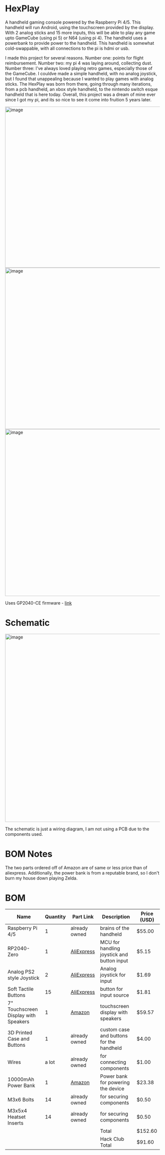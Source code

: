 # HexPlay
A handheld gaming console powered by the Raspberry Pi 4/5. This handheld will run Android, using the touchscreen provided by the display. With 2 analog sticks and 15 more inputs, this will be able to play any game upto GameCube (using pi 5) or N64 (using pi 4). The handheld uses a powerbank to provide power to the handheld. This handheld is somewhat cold-swappable, with all connections to the pi is hdmi or usb.

I made this project for several reasons. Number one: points for flight reimbursement. Number two: my pi 4 was laying around, collecting dust. Number three: I've always loved playing retro games, especially those of the GameCube. I couldve made a simple handheld, with no analog joystick, but I found that unappealing because I wanted to play games with analog sticks. The HexPlay was born from there, going through many iterations, from a pcb handheld, an xbox style handheld, to the nintendo switch esque handheld that is here today. Overall, this project was a dream of mine ever since I got my pi, and its so nice to see it come into fruition 5 years later.

<img width="992" height="524" alt="image" src="https://github.com/user-attachments/assets/2a5ffcdc-e2e8-4c6c-ab6f-d9f003e2b731" />

<img width="1087" height="525" alt="image" src="https://github.com/user-attachments/assets/095fbeb2-ba7a-49b6-9a12-34c9353a3153" />

<img width="771" height="543" alt="image" src="https://github.com/user-attachments/assets/35a5168b-9df0-4477-9efa-2266cdb5c496" />

Uses GP2040-CE firmware - [link](https://gp2040-ce.info/)

# Schematic

<img width="1076" height="612" alt="image" src="https://github.com/user-attachments/assets/11029510-1477-4594-8696-b4c29b25fc47" />

The schematic is just a wiring diagram, I am not using a PCB due to the components used.

# BOM Notes

The two parts ordered off of Amazon are of same or less price than of aliexpress. Additionally, the power bank is from a reputable brand, so I don't burn my house down playing Zelda.

# BOM
| Name                              | Quantity  | Part Link                                                                                                                        | Description                                                | Price (USD) |
|-----------------------------------|-----------|-----------------------------------------------------------------------------------------------------------------------------------|------------------------------------------------------------|-------------|
| Raspberry Pi 4/5                  | 1         | already owned                                                                                                                     | brains of the handheld                                     | $55.00      |
| RP2040-Zero                       | 1         | [AliExpress](https://www.aliexpress.com/item/1005007650325892.html)                                                              | MCU for handling joystick and button input                | $5.15       |
| Analog PS2 style Joystick         | 2         | [AliExpress](https://www.aliexpress.com/item/1005007561985496.html)                                                              | Analog joystick for input                                 | $1.69       |
| Soft Tactile Buttons              | 15        | [AliExpress](https://www.aliexpress.com/item/32963848918.html)                                                                   | button for input source                                   | $1.81       |
| 7" Touchscreen Display with Speakers | 1      | [Amazon](https://www.amazon.ca/ELECROW-Raspberry-Touchscreen-1024x600-HDMI-Compatible/dp/B08FMNDDSL/)                            | touchscreen display with speakers                         | $59.57      |
| 3D Printed Case and Buttons       | 1         | already owned                                                                                                                     | custom case and buttons for the handheld                  | $4.00       |
| Wires                             | a lot     | already owned                                                                                                                     | for connecting components                                 | $1.00       |
| 10000mAh Power Bank               | 1         | [Amazon](https://www.amazon.ca/INIU-Portable-Slimmest-10000mAh-Charging/dp/B0DCHVGS2S/)                                          | Power bank for powering the device                        | $23.38      |
| M3x6 Bolts                        | 14        | already owned                                                                                                                     | for securing components                                   | $0.50       |
| M3x5x4 Heatset Inserts            | 14        | already owned                                                                                                                     | for securing components                                   | $0.50       |
|  |  |  | Total | $152.60 |
|  |  |  | Hack Club Total | $91.60 |
